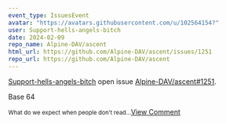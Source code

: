 ```yaml
---
event_type: IssuesEvent
avatar: "https://avatars.githubusercontent.com/u/102564154?"
user: Support-hells-angels-bitch
date: 2024-02-09
repo_name: Alpine-DAV/ascent
html_url: https://github.com/Alpine-DAV/ascent/issues/1251
repo_url: https://github.com/Alpine-DAV/ascent
---
```


<a href='https://github.com/Support-hells-angels-bitch' target='_blank'>Support-hells-angels-bitch</a> open issue <a href='https://github.com/Alpine-DAV/ascent/issues/1251' target='_blank'>Alpine-DAV/ascent#1251</a>.

<p>Base 64</p><small>What do we expect when people don't read...</small><a href='https://github.com/Alpine-DAV/ascent/issues/1251' target='_blank'>View Comment</a>